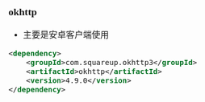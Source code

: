 <span  style="font-family: Simsun,serif; font-size: 17px; ">

### okhttp

- 主要是安卓客户端使用

~~~xml
<dependency>
    <groupId>com.squareup.okhttp3</groupId>
    <artifactId>okhttp</artifactId>
    <version>4.9.0</version>
</dependency>
~~~

</span>